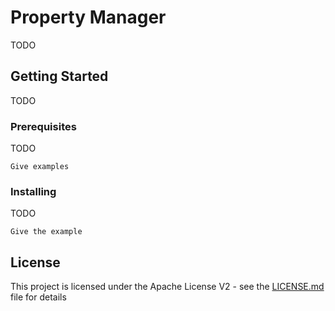 # Property Manager

TODO

## Getting Started

TODO

### Prerequisites

TODO

```
Give examples
```

### Installing

TODO


```
Give the example
```

## License

This project is licensed under the Apache License V2 - see the [LICENSE.md](LICENSE.md) file for details
